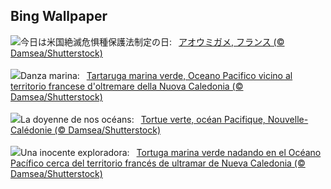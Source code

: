 ## Bing Wallpaper
![](https://www.bing.com/th?id=OHR.CoralTurtle_JA-JP5618879842_UHD.jpg&w=1000)今日は米国絶滅危惧種保護法制定の日:&nbsp;&ensp;[アオウミガメ, フランス (© Damsea/Shutterstock)](https://www.bing.com/th?id=OHR.CoralTurtle_JA-JP5618879842_UHD.jpg)
<br><br/>
![](https://www.bing.com/th?id=OHR.CoralTurtle_IT-IT2494528336_UHD.jpg&w=1000)Danza marina:&nbsp;&ensp;[Tartaruga marina verde, Oceano Pacifico vicino al territorio francese d'oltremare della Nuova Caledonia (© Damsea/Shutterstock)](https://www.bing.com/th?id=OHR.CoralTurtle_IT-IT2494528336_UHD.jpg)
<br><br/>
![](https://www.bing.com/th?id=OHR.CoralTurtle_FR-FR9548465819_UHD.jpg&w=1000)La doyenne de nos océans:&nbsp;&ensp;[Tortue verte, océan Pacifique, Nouvelle-Calédonie (© Damsea/Shutterstock)](https://www.bing.com/th?id=OHR.CoralTurtle_FR-FR9548465819_UHD.jpg)
<br><br/>
![](https://www.bing.com/th?id=OHR.CoralTurtle_ES-ES1601437701_UHD.jpg&w=1000)Una inocente exploradora:&nbsp;&ensp;[Tortuga marina verde nadando en el Océano Pacífico cerca del territorio francés de ultramar de Nueva Caledonia (© Damsea/Shutterstock)](https://www.bing.com/th?id=OHR.CoralTurtle_ES-ES1601437701_UHD.jpg)
<br><br/>
